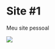 # Site #1
<p>Meu site pessoal</p>
<img src="https://raw.githubusercontent.com/tonipsantos/site-pessoal/master/imagens/lab.jpg" alt:="Antoniel Santos">
